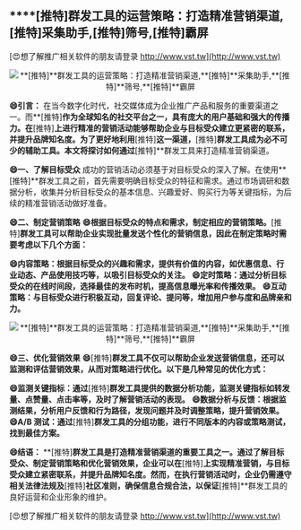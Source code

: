 ## ****[推特]**群发工具的运营策略：打造精准营销渠道,**[推特]**采集助手,**[推特]**筛号,**[推特]**霸屏**

[😍想了解推广相关软件的朋友请登录 http://www.vst.tw](http://www.vst.tw)

 <center><img src="https://vst.tw/MP4/tuiguang/png/4.png" alt="**[推特]**群发工具的运营策略：打造精准营销渠道,**[推特]**采集助手,**[推特]**筛号,**[推特]**霸屏"></center>

**😄引言：**
在当今数字化时代，社交媒体成为企业推广产品和服务的重要渠道之一。而**[推特]**作为全球知名的社交平台之一，具有庞大的用户基础和强大的传播力。在**[推特]**上进行精准的营销活动能够帮助企业与目标受众建立更紧密的联系，并提升品牌知名度。为了更好地利用**[推特]**这一渠道，**[推特]**群发工具成为必不可少的辅助工具。本文将探讨如何通过**[推特]**群发工具来打造精准营销渠道。

**😄一、了解目标受众**
成功的营销活动必须基于对目标受众的深入了解。在使用**[推特]**群发工具之前，首先需要明确目标受众的特征和需求。通过市场调研和数据分析，收集并分析目标受众的基本信息、兴趣爱好、购买行为等关键指标，为后续的精准营销活动做好准备。

**😄二、制定营销策略**
**😄根据目标受众的特点和需求，制定相应的营销策略。**[推特]**群发工具可以帮助企业实现批量发送个性化的营销信息，因此在制定策略时需要考虑以下几个方面：**

**😄内容策略：根据目标受众的兴趣和需求，提供有价值的内容，如优惠信息、行业动态、产品使用技巧等，以吸引目标受众的关注。**
**😄定时策略：通过分析目标受众的在线时间段，选择最佳的发布时机，提高信息曝光率和传播效果。**
**😄互动策略：与目标受众进行积极互动，回复评论、提问等，增加用户参与度和品牌亲和力。**

 <center><img src="https://vst.tw/MP4/tuiguang/png/4.png" alt="**[推特]**群发工具的运营策略：打造精准营销渠道,**[推特]**采集助手,**[推特]**筛号,**[推特]**霸屏"></center>

**😄三、优化营销效果**
**😄**[推特]**群发工具不仅可以帮助企业发送营销信息，还可以监测和评估营销效果，从而对策略进行优化。以下是几种常见的优化方式：**

**😄监测关键指标：通过**[推特]**群发工具提供的数据分析功能，监测关键指标如转发量、点赞量、点击率等，及时了解营销活动的表现。**
**😄数据分析与反馈：根据监测结果，分析用户反馈和行为路径，发现问题并及时调整策略，提升营销效果。**
**😄A/B 测试：通过**[推特]**群发工具的分组功能，进行不同版本的内容或策略测试，找到最佳方案。**

**😄结语：**
**[推特]**群发工具是打造精准营销渠道的重要工具之一。通过了解目标受众、制定营销策略和优化营销效果，企业可以在**[推特]**上实现精准营销，与目标受众建立紧密联系，并提升品牌知名度。然而，在执行营销活动时，企业仍需遵守相关法律法规及**[推特]**社区准则，确保信息合规合法，以保证**[推特]**群发工具的良好运营和企业形象的维护。

[😍想了解推广相关软件的朋友请登录 http://www.vst.tw](http://www.vst.tw)



